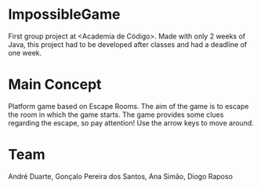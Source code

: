 # ImpossibleGame

First group project at <Academia de Código>. Made with only 2 weeks of Java, this project had to be developed after classes and had a deadline of one week.


# Main Concept
Platform game based on Escape Rooms.
The aim of the game is to escape the room in which the game starts.
The game provides some clues regarding the escape, so pay attention!
Use the arrow keys to move around.


# Team
André Duarte, Gonçalo Pereira dos Santos, Ana Simão, Diogo Raposo
